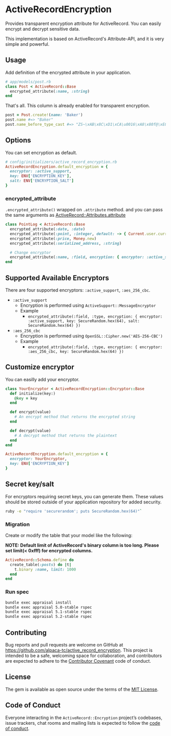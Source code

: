 # ActiveRecordEncryption

Provides transparent encryption attribute for ActiveRecord. 
You can easily encrypt and decrypt sensitive data.

This implementation is based on ActiveRecord's Attribute-API, and it is very simple and powerful.

## Usage

Add definition of the encrypted attribute in your application. 

```ruby
# app/models/post.rb
class Post < ActiveRecord::Base
  encrypted_attribute(:name, :string)
end
```

That's all. This column is already enabled for transparent encryption.

```ruby
post = Post.create!(name: 'Baker')
post.name #=> "Baker"
post.name_before_type_cast #=> "ZS~\xAB\x8C\xD1\xCA\u0016\xA8\x80f@\xE8s\xB7J/\xA9\xEC/\xBDj\xDE6(Y\u007F\u0016<W\u0011\x96"
```

## Options

You can set encryption as default.

```ruby
# config/initializers/active_record_encryption.rb
ActiveRecordEncryption.default_encryption = {
  encryptor: :active_support,
  key: ENV['ENCRYPTION_KEY'],
  salt: ENV['ENCRYPTION_SALT']
}
```

### encrypted_attribute

`.encrypted_attribute()` wrapped on `.attribute` method. and you can pass the same arguments as [ActiveRecord::Attributes.attribute](https://apidock.com/rails/ActiveRecord/Attributes/ClassMethods/attribute)

```ruby
class PointLog < ActiveRecord::Base
  encrypted_attribute(:date, :date)
  encrypted_attribute(:point, :integer, default: -> { Current.user.current_point })
  encrypted_attribute(:price, Money.new)
  encrypted_attribute(:serialized_address, :string)

  # Change encryptor
  encrypted_attribute(:name, :field, encryption: { encryptor: :active_support, key: ENV['ENCRYPTION_KEY'], salt: ['ENCRYPTION_SALT'] })
end
```

## Supported Available Encryptors

There are four supported encryptors: `:active_support`, `:aes_256_cbc`.

- `:active_support`
  - Encryption is performed using `ActiveSupport::MessageEncryptor`
  - Example
    - `encrypted_attribute(:field, :type, encryption: { encryptor: :active_support, key: SecureRandom.hex(64), salt: SecureRandom.hex(64) })`
- `:aes_256_cbc`
  - Encryption is performed using `OpenSSL::Cipher.new('AES-256-CBC')`
  - Example
    - `encrypted_attribute(:field, :type, encryption: { encryptor: :aes_256_cbc, key: SecureRandom.hex(64) })`

## Customize encryptor

You can easilly add your encryptor.

```ruby
class YourEncryptor < ActiveRecordEncryption::Encryptor::Base
  def initialize(key:)
    @key = key
  end

  def encrypt(value)
    # An encrypt method that returns the encrypted string
  end

  def decrypt(value)
    # A decrypt method that returns the plaintext
  end
end

ActiveRecordEncryption.default_encryption = {
  encryptor: YourEncryptor,
  key: ENV['ENCRYPTION_KEY']
}
```

## Secret key/salt

For encryptors requiring secret keys, you can generate them.
These values should be stored outside of your application repository for added security. 

```bash
ruby -e "require 'securerandom'; puts SecureRandom.hex(64)"`
```

### Migration

Create or modify the table that your model like the following:

**NOTE: Default limit of ActiveRecord's binary column is too long. Please set limit(< 0xfff) for encrypted columns.**

```ruby
ActiveRecord::Schema.define do
  create_table(:posts) do |t|
    t.binary :name, limit: 1000
  end
end
```

### Run spec

```bash
bundle exec appraisal install
bundle exec appraisal 5.0-stable rspec
bundle exec appraisal 5.1-stable rspec
bundle exec appraisal 5.2-stable rspec
```

## Contributing

Bug reports and pull requests are welcome on GitHub at https://github.com/alpaca-tc/active_record_encryption. This project is intended to be a safe, welcoming space for collaboration, and contributors are expected to adhere to the [Contributor Covenant](http://contributor-covenant.org) code of conduct.

## License

The gem is available as open source under the terms of the [MIT License](https://opensource.org/licenses/MIT).

## Code of Conduct

Everyone interacting in the `ActiveRecord::Encryption` project’s codebases, issue trackers, chat rooms and mailing lists is expected to follow the [code of conduct](https://github.com/alpaca-tc/active_record_encryption/blob/master/CODE_OF_CONDUCT.md).
